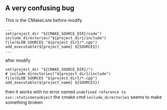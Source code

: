 ## A very confusing bug
This is the CMakeLists before modify
```
...
set(project_dir "${CMAKE_SOURCE_DIR}/code")
include_directories("${project_dir}/include")
file(GLOB SOURCES "${project_dir}/*.cpp")
add_executable(${project_name} ${SOURCES})
...
```
after modify
```
set(project_dir "${CMAKE_SOURCE_DIR}/")
# include_directories("${project_dir}/include")
file(GLOB SOURCES "${project_dir}/*.cpp")
add_executable(${project_name} ${SOURCES})
```
then it works with no error named `undefined reference to xxx::staticmetaobject`
the cmake cmd `include_directories` seems to make something broken